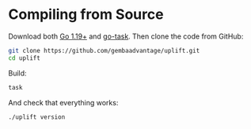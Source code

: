 # Compiling from Source

Download both [Go 1.19+](https://go.dev/doc/install) and [go-task](https://taskfile.dev/#/installation). Then clone the code from GitHub:

```sh
git clone https://github.com/gembaadvantage/uplift.git
cd uplift
```

Build:

```sh
task
```

And check that everything works:

```sh
./uplift version
```
